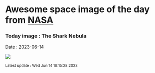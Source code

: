 
# Awesome space image of the day from [NASA](https://api.nasa.gov/)

### Today image : The Shark Nebula
Date : 2023-06-14

![](https://apod.nasa.gov/apod/image/2306/Shark_Kennedy_960.jpg)

<small>Latest update : Wed Jun 14 18:15:28 2023</small>
        